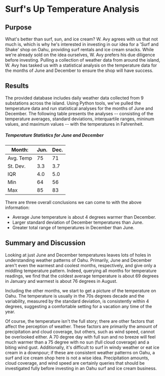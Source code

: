 # Surf's Up Temperature Analysis

## Purpose
What's better than surf, sun, and ice cream? W. Avy agrees with us that not much is, which is why he's interested in investing in our idea for a 'Surf and Shake' shop on Oahu, providing surf rentals and ice cream snacks. While we're already sold on the idea ourselves, W. Avy prefers his due diligence before investing. Pulling a collection of weather data from around the island, W. Avy has tasked us with a statistical analysis on the temperature data for the months of June and December to ensure the shop will have success. 

## Results

The provided database includes daily weather data collected from 9 substations across the island. Using Python tools, we've pulled the temperature data and run statistical analyses for the months of June and December. The following table presents the analyses -- consisting of the temperature averages, standard deviations, interquartile ranges, mininum values, and maximum values -- with the temperatures in Fahrenheit. 

##### Temperature Statistics for June and December
| Month: | Jun. | Dec. | 
|---|---|---|
| Avg. Temp | 75 | 71 | 
| St. Dev. | 3.3 | 3.7 | 
| IQR | 4.0 | 5.0 |
| Min | 64 | 56 | 
| Max | 85 | 83 | 

There are three overall conclusions we can come to with the above information:
- Average June temperature is about 4 degrees warmer than December.
- Larger standard deviation of December temperatures than June.
- Greater total range of temperatures in December than June.


## Summary and Discussion

Looking at just June and December temperatures leaves lots of holes in understanding weather patterns of Oahu. Primarily, June and December aren't even the warmest and coolest months, respectively, and give only a middling temperature pattern. Indeed, querying all months for temperature readings, we find that the coldest average temperature is about 69 degrees in January and warmest is about 76 degrees in August.   

Including the other months, we start to get a picture of the temperature on Oahu. The temperature is usually in the 70s degrees decade and the variability, measured by the standard deviation, is consistently within 4 degrees, suggesting a comfortable setting for a vacation any time of the year.  

Of course, the temperature isn't the full story; there are other factors that affect the perception of weather. These factors are primarily the amount of precipitation and cloud coverage, but others, such as wind speed, cannot be overlooked either. A 70 degree day with full sun and no breeze will feel much warmer than a 75 degree with no sun (full cloud coverage) and a biting wind gust. Additionally, it's difficult to surf in windy weather or eat ice cream in a downpour; if these are consistent weather patterns on Oahu, a surf and ice cream shop here is not a wise idea. Precipitation amounts, cloud coverage, and wind speed are certainly queries that should be investigated fully before investing in an Oahu surf and ice cream business.
